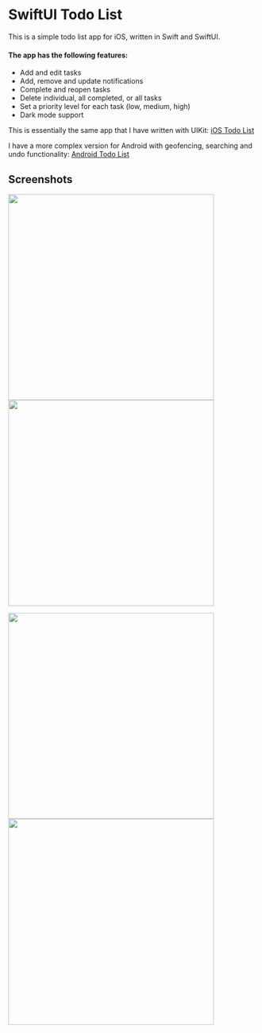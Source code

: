 # SwiftUI Todo List

This is a simple todo list app for iOS, written in Swift and SwiftUI.

#### The app has the following features:

- Add and edit tasks
- Add, remove and update notifications
- Complete and reopen tasks
- Delete individual, all completed, or all tasks
- Set a priority level for each task (low, medium, high)
- Dark mode support

This is essentially the same app that I have written with UIKit: [iOS Todo List](https://github.com/fredrik9000/TodoList_iOS)

I have a more complex version for Android with geofencing, searching and undo functionality: [Android Todo List](https://github.com/fredrik9000/TodoList_Android)

## Screenshots

<p float="left">
  <img src="https://user-images.githubusercontent.com/13121494/136709623-ed8b2634-b887-40f3-8870-4dc0f6793722.png" width="414" />
  <img src="https://user-images.githubusercontent.com/13121494/136709622-7ae0af97-4c64-4c22-a0ed-52c04e4aa8c9.png" width="414" /> 
</p>

<p float="left">
  <img src="https://user-images.githubusercontent.com/13121494/136709621-8cfa2173-3991-4f59-acf7-f3de92cb145b.png" width="414" />
  <img src="https://user-images.githubusercontent.com/13121494/136709619-b4a9d31c-eae2-4bae-b8f5-421a5bf37e94.png" width="414" />
</p>